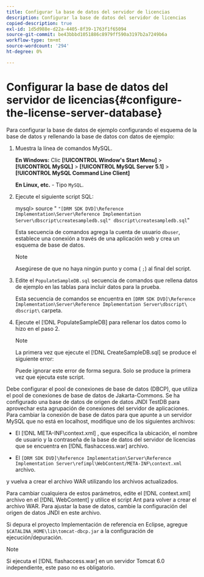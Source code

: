 ```yaml
---
title: Configurar la base de datos del servidor de licencias
description: Configurar la base de datos del servidor de licencias
copied-description: true
exl-id: 1d5d988e-d22a-4405-8f39-1763f1f65094
source-git-commit: be43bbbd1051886c8979ff590a3197b2a7249b6a
workflow-type: tm+mt
source-wordcount: '294'
ht-degree: 0%

---
```


# Configurar la base de datos del servidor de licencias{#configure-the-license-server-database}

Para configurar la base de datos de ejemplo configurando el esquema de la base de datos y rellenando la base de datos con datos de ejemplo:

1. Muestra la línea de comandos MySQL.

   **En Windows:** Clic  **[!UICONTROL Window's Start Menu]** > **[!UICONTROL MySQL]** > **[!UICONTROL MySQL Server 5.1]** > **[!UICONTROL MySQL Command Line Client]**

   **En Linux, etc.** - Tipo `MySQL`.

1. Ejecute el siguiente script SQL:

   mysql> source &quot; `"[DRM SDK DVD]\Reference Implementation\Server\Reference Implementation Server\dbscript\createsampledb.sql" dbscript\createsampledb.sql`&quot;

   Esta secuencia de comandos agrega la cuenta de usuario `dbuser`, establece una conexión a través de una aplicación web y crea un esquema de base de datos.

   >[!NOTE]
   >
   >Asegúrese de que no haya ningún punto y coma ( `;`) al final del script.

1. Edite el `PopulateSampleDB.sql` secuencia de comandos que rellena datos de ejemplo en las tablas para incluir datos para la prueba.

   Esta secuencia de comandos se encuentra en `[DRM SDK DVD]\Reference Implementation\Server\Reference Implementation Server\dbscript\ dbscript\` carpeta.
1. Ejecute el [!DNL PopulateSampleDB] para rellenar los datos como lo hizo en el paso 2.

   >[!NOTE]
   >
   >La primera vez que ejecute el [!DNL CreateSampleDB.sql] se produce el siguiente error:

   Puede ignorar este error de forma segura. Solo se produce la primera vez que ejecuta este script.

Debe configurar el pool de conexiones de base de datos (DBCP), que utiliza el pool de conexiones de base de datos de Jakarta-Commons. Se ha configurado una base de datos de origen de datos JNDI TestDB para aprovechar esta agrupación de conexiones del servidor de aplicaciones. Para cambiar la conexión de base de datos para que apunte a un servidor MySQL que no está en localhost, modifique uno de los siguientes archivos:

* El [!DNL META-INF\context.xml] , que especifica la ubicación, el nombre de usuario y la contraseña de la base de datos del servidor de licencias que se encuentra en [!DNL flashaccess.war] archivo.

* El `[DRM SDK DVD]\Reference Implementation\Server\Reference Implementation Server\refimpl\WebContent/META-INF\context.xml` archivo.

y vuelva a crear el archivo WAR utilizando los archivos actualizados.

Para cambiar cualquiera de estos parámetros, edite el [!DNL context.xml] archivo en el [!DNL WebContent] y utilice el script Ant para volver a crear el archivo WAR. Para ajustar la base de datos, cambie la configuración del origen de datos JNDI en este archivo.

Si depura el proyecto Implementación de referencia en Eclipse, agregue `$CATALINA_HOME\lib\tomcat-dbcp.jar` a la configuración de ejecución/depuración.

>[!NOTE]
>
>Si ejecuta el [!DNL flashaccess.war] en un servidor Tomcat 6.0 independiente, este paso no es obligatorio.
